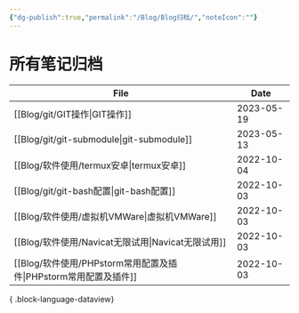 ```yaml
---
{"dg-publish":true,"permalink":"/Blog/Blog归档/","noteIcon":""}
---
```



# 所有笔记归档

| File                                              | Date       |
| ------------------------------------------------- | ---------- |
| [[Blog/git/GIT操作\|GIT操作]]                      | 2023-05-19 |
| [[Blog/git/git-submodule\|git-submodule]]      | 2023-05-13 |
| [[Blog/软件使用/termux安卓\|termux安卓]]               | 2022-10-04 |
| [[Blog/git/git-bash配置\|git-bash配置]]            | 2022-10-03 |
| [[Blog/软件使用/虚拟机VMWare\|虚拟机VMWare]]             | 2022-10-03 |
| [[Blog/软件使用/Navicat无限试用\|Navicat无限试用]]         | 2022-10-03 |
| [[Blog/软件使用/PHPstorm常用配置及插件\|PHPstorm常用配置及插件]] | 2022-10-03 |

{ .block-language-dataview}
